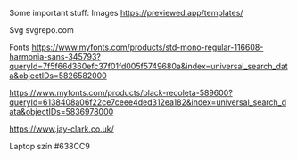 Some important stuff:
Images
https://previewed.app/templates/

Svg
svgrepo.com

Fonts
https://www.myfonts.com/products/std-mono-regular-116608-harmonia-sans-345793?queryId=7f5f66d360efc37f01fd005f5749680a&index=universal_search_data&objectIDs=5826582000

https://www.myfonts.com/products/black-recoleta-589600?queryId=6138408a06f22ce7ceee4ded312ea182&index=universal_search_data&objectIDs=5836978000

https://www.jay-clark.co.uk/

Laptop szín #638CC9

